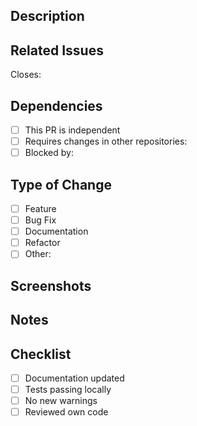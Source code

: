 ## Description
<!-- Please provide a clear and concise description of the changes -->

## Related Issues
Closes: <!-- Add issue numbers (e.g., #123) or N/A -->

## Dependencies
- [ ] This PR is independent
- [ ] Requires changes in other repositories: <!-- specify if needed -->
- [ ] Blocked by: <!-- add PR number if applicable -->

## Type of Change
- [ ] Feature
- [ ] Bug Fix
- [ ] Documentation
- [ ] Refactor
- [ ] Other: <!-- specify -->

## Screenshots
<!-- Add if relevant -->

## Notes
<!-- Add additional context if needed -->

## Checklist
- [ ] Documentation updated
- [ ] Tests passing locally
- [ ] No new warnings
- [ ] Reviewed own code